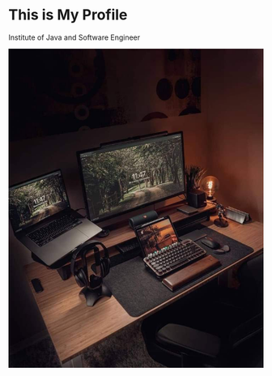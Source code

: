# This is My Profile
Institute of Java and Software Engineer

![Image of Yaktocat](myprojects/assets/image/ddd.jpg)